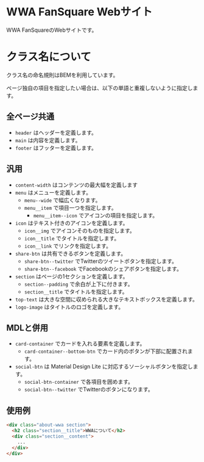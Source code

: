 # WWA FanSquare Webサイト
WWA FanSquareのWebサイトです。

# クラス名について
クラス名の命名規則はBEMを利用しています。

ページ独自の項目を指定したい場合は、以下の単語と重複しないように指定します。

## 全ページ共通
- `header` はヘッダーを定義します。
- `main` は内容を定義します。
- `footer` はフッターを定義します。

## 汎用
- `content-width` はコンテンツの最大幅を定義します
- `menu` はメニューを定義します。
  - `menu--wide` で幅広くなります。
  - `menu__item` で項目一つを指定します。
    - `menu__item--icon` でアイコンの項目を指定します。
- `icon` はテキスト付きのアイコンを定義します。
  - `icon__img` でアイコンそのものを指定します。
  - `icon__title` でタイトルを指定します。
  - `icon__link` でリンクを指定します。
- `share-btn` は共有できるボタンを定義します。
  - `share-btn--twitter` でTwitterのツイートボタンを指定します。
  - `share-btn--facebook` でFacebookのシェアボタンを指定します。
- `section` はページの1セクションを定義します。
  - `section--padding` で余白が上下に付きます。
  - `section__title` でタイトルを指定します。
- `top-text` は大きな空間に収められる大きなテキストボックスを定義します。
- `logo-image` はタイトルのロゴを定義します。

## MDLと併用
- `card-container` でカードを入れる要素を定義します。
  - `card-container--bottom-btn` でカード内のボタンが下部に配置されます。
- `social-btn` は Material Design Lite に対応するソーシャルボタンを指定します。
  - `social-btn-container` で各項目を囲めます。
  - `social-btn--twitter` でTwitterのボタンになります。

## 使用例
```html
<div class="about-wwa section">
  <h2 class="section__title">WWAについて</h2>
  <div class="section__content">
    ...
  </div>
</div>
```